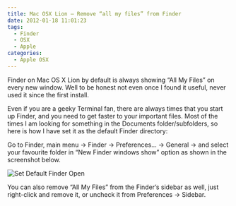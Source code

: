 ```yaml
---
title: Mac OSX Lion – Remove “all my files” from Finder
date: 2012-01-18 11:01:23
tags:
  - Finder
  - OSX
  - Apple
categories:
  - Apple OSX
---
```

Finder on Mac OS X Lion by default is always showing “All My Files” on every new window. Well to be honest not even once I found it useful, never used it since the first install.

Even if you are a geeky Terminal fan, there are always times that you start up Finder, and you need to get faster to your important files. Most of the times I am looking for something in the Documents folder/subfolders, so here is how I have set it as the default Finder directory:

Go to Finder, main menu -> Finder -> Preferences… -> General -> and select your favourite folder in “New Finder windows show” option as shown in the screenshot below.

![Set Default Finder Open](finder-lion.jpg "OS X Lion Finder")

You can also remove “All My Files” from the Finder’s sidebar as well, just right-click and remove it, or uncheck it from Preferences -> Sidebar.
